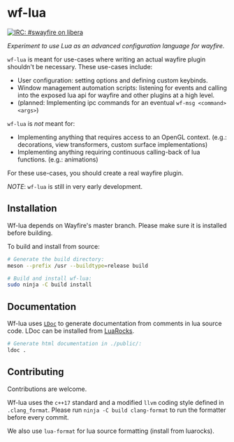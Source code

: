 # wf-lua

[![IRC: #swayfire on libera](https://img.shields.io/badge/irc-%23swayfire-informational)](https://web.libera.chat/#swayfire)

*Experiment to use Lua as an advanced configuration language for wayfire.*

`wf-lua` is meant for use-cases where writing an actual wayfire plugin shouldn't
be necessary. These use-cases include:

- User configuration: setting options and defining custom keybinds.
- Window management automation scripts: listening for events and calling into
  the exposed lua api for wayfire and other plugins at a high level.
- (planned: Implementing ipc commands for an eventual `wf-msg <command> <args>`)

`wf-lua` is *not* meant for:

- Implementing anything that requires access to an OpenGL context. (e.g.:
	decorations, view transformers, custom surface implementations)
- Implementing anything requiring continuous calling-back of lua functions.
  (e.g.: animations)

For these use-cases, you should create a real wayfire plugin.

*NOTE*: `wf-lua` is still in very early development.

## Installation

Wf-lua depends on Wayfire's master branch. Please make sure it is installed
before building.

To build and install from source:
```sh
# Generate the build directory:
meson --prefix /usr --buildtype=release build

# Build and install wf-lua:
sudo ninja -C build install
```

## Documentation

Wf-lua uses [`LDoc`](https://github.com/lunarmodules/LDoc) to generate
documentation from comments in lua source code. LDoc can be installed from
[LuaRocks](https://luarocks.org/modules/steved/ldoc).

```sh
# Generate html documentation in ./public/:
ldoc .
```

## Contributing

Contributions are welcome.

Wf-lua uses the `c++17` standard and a modified `llvm` coding style
defined in `.clang_format`. Please run `ninja -C build clang-format`
to run the formatter before every commit.

We also use `lua-format` for lua source formatting (install from luarocks).
